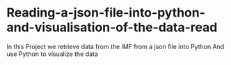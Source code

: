 # Reading-a-json-file-into-python-and-visualisation-of-the-data-read
In this Project we retrieve data from the IMF from a json file into Python And use Python to visualize the data
